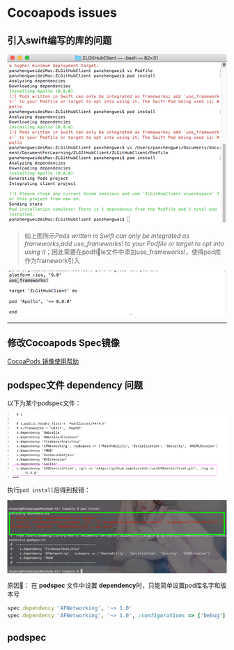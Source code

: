 # Cocoapods issues

## 引入swift编写的库的问题

![](https://github.com/existorlive/existorlivepic/raw/master/Cocoapods_issue_1_1.png)

> 如上图所示*Pods written in Swift can only be integrated as frameworks;add use_frameworks! to your Podfile or target to opt into using it*；因此需要在podfile文件中添加use_frameworks!，使得pod库作为framework引入

![](https://github.com/existorlive/existorlivepic/raw/master/Cocoapods_issue_1_2.png)

----

## 修改Cocoapods Spec镜像

[CocoaPods 镜像使用帮助](https://mirrors.tuna.tsinghua.edu.cn/help/CocoaPods/)


[1]: pic/Cocoapods_issue_1_1.png
[2]: pic/Cocoapods_issue_1_2.png

## podspec文件 dependency 问题

以下为某个podspec文件：

![](https://github.com/existorlive/existorlivepic/raw/master/%E6%88%AA%E5%B1%8F2021-09-13%20%E4%B8%8B%E5%8D%881.30.14.png)

执行`pod install`后得到报错：

![](https://github.com/existorlive/existorlivepic/raw/master/%E6%88%AA%E5%B1%8F2021-09-13%20%E4%B8%8B%E5%8D%881.29.59.png)

原因： 在 **podspec** 文件中设置 **dependency**时，只能简单设置pod库名字和版本号

```ruby
spec.dependency 'AFNetworking', '~> 1.0'
spec.dependency 'AFNetworking', '~> 1.0', :configurations => ['Debug']
```

## podspec 


